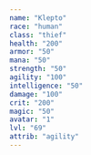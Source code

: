 ```yaml
---
name: "Klepto"
race: "human"
class: "thief"
health: "200"
armor: "50"
mana: "50"
strength: "50"
agility: "100"
intelligence: "50"
damage: "100"
crit: "200"
magic: "50"
avatar: "1"
lvl: "69"
attrib: "agility"
---
```

